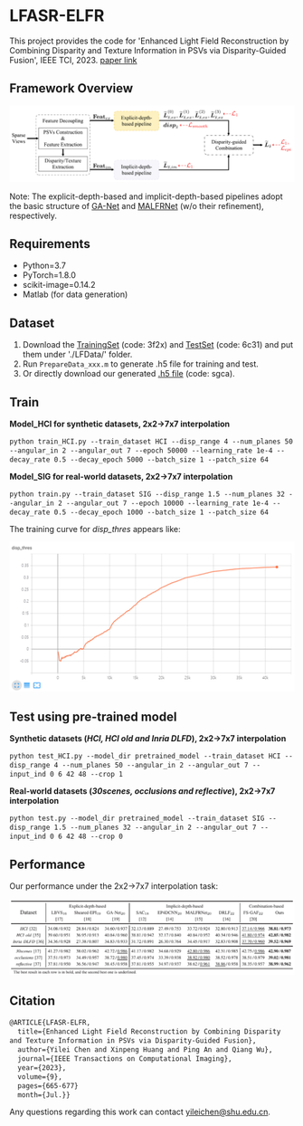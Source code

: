 # LFASR-ELFR
This project provides the code for 'Enhanced Light Field Reconstruction by Combining Disparity and Texture Information in PSVs via Disparity-Guided Fusion', IEEE TCI, 2023. [paper link](https://ieeexplore.ieee.org/document/10158790)

## Framework Overview
<div align=center>
<img src="https://github.com/GilbertRC/LFASR-ELFR/blob/main/Figs/Framework.png">
</div>

Note: The explicit-depth-based and implicit-depth-based pipelines adopt the basic structure of [GA-Net](https://github.com/jingjin25/LFASR-geometry) and [MALFRNet](https://ieeexplore.ieee.org/document/9258385) (w/o their refinement), respectively.

## Requirements
- Python=3.7  
- PyTorch=1.8.0  
- scikit-image=0.14.2
- Matlab (for data generation)

## Dataset
1. Download the [TrainingSet](https://pan.baidu.com/s/1COZrlPgPcbyyp3737k2OCA) (code: 3f2x) and [TestSet](https://pan.baidu.com/s/1mvp954aeONOSmmKeOzq8og) (code: 6c31) and put them under './LFData/' folder.
2. Run `PrepareData_xxx.m` to generate .h5 file for training and test.
3. Or directly download our generated [.h5 file](https://pan.baidu.com/s/1JSAdFA2FPirndJ6HOOOGmQ) (code: sgca).

## Train
**Model_HCI for synthetic datasets, 2x2&rarr;7x7 interpolation**
```
python train_HCI.py --train_dataset HCI --disp_range 4 --num_planes 50 --angular_in 2 --angular_out 7 --epoch 50000 --learning_rate 1e-4 --decay_rate 0.5 --decay_epoch 5000 --batch_size 1 --patch_size 64
```
**Model_SIG for real-world datasets, 2x2&rarr;7x7 interpolation**
```
python train.py --train_dataset SIG --disp_range 1.5 --num_planes 32 --angular_in 2 --angular_out 7 --epoch 10000 --learning_rate 1e-4 --decay_rate 0.5 --decay_epoch 1000 --batch_size 1 --patch_size 64
```

The training curve for *disp_thres* appears like:
<div align=left>
<img src="https://github.com/GilbertRC/LFASR-ELFR/blob/main/Figs/curve.png">
</div>

## Test using pre-trained model
**Synthetic datasets (*HCI, HCI old and Inria DLFD*), 2x2&rarr;7x7 interpolation**
```
python test_HCI.py --model_dir pretrained_model --train_dataset HCI --disp_range 4 --num_planes 50 --angular_in 2 --angular_out 7 --input_ind 0 6 42 48 --crop 1
```
**Real-world datasets (*30scenes, occlusions and reflective*), 2x2&rarr;7x7 interpolation**
```
python test.py --model_dir pretrained_model --train_dataset SIG --disp_range 1.5 --num_planes 32 --angular_in 2 --angular_out 7 --input_ind 0 6 42 48 --crop 0
```

## Performance
Our performance under the 2x2&rarr;7x7 interpolation task:
<div align=center>
  <img src="https://github.com/GilbertRC/LFASR-ELFR/blob/main/Figs/Table1.png">
</div>

## Citation
```
@ARTICLE{LFASR-ELFR,  
  title={Enhanced Light Field Reconstruction by Combining Disparity and Texture Information in PSVs via Disparity-Guided Fusion},
  author={Yilei Chen and Xinpeng Huang and Ping An and Qiang Wu},
  journal={IEEE Transactions on Computational Imaging},
  year={2023},
  volume={9},
  pages={665-677}
  month={Jul.}}            
```

Any questions regarding this work can contact yileichen@shu.edu.cn.
